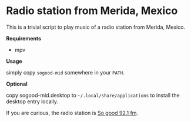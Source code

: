 # Radio station from Merida, Mexico

This is a trivial script to play music of a radio station from Merida, Mexico.

**Requirements**

* mpv


**Usage**

simply copy `sogood-mid` somewhere in your `PATH`.

**Optional**

copy sogood-mid.desktop to `~/.local/share/applications` to install the desktop entry locally.



If you are curious, the radio station is [So good 92.1 fm](http://gruporivas.com.mx/sogood/).

